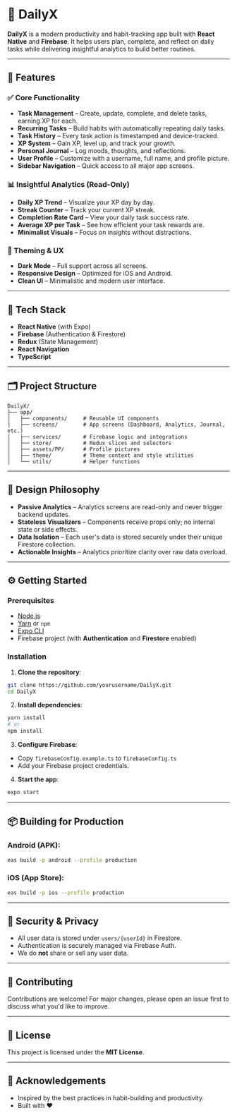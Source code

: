 

# 🌟 DailyX

**DailyX** is a modern productivity and habit-tracking app built with **React Native** and **Firebase**. It helps users plan, complete, and reflect on daily tasks while delivering insightful analytics to build better routines.

---

## 🚀 Features

### ✅ Core Functionality

* **Task Management** – Create, update, complete, and delete tasks, earning XP for each.
* **Recurring Tasks** – Build habits with automatically repeating daily tasks.
* **Task History** – Every task action is timestamped and device-tracked.
* **XP System** – Gain XP, level up, and track your growth.
* **Personal Journal** – Log moods, thoughts, and reflections.
* **User Profile** – Customize with a username, full name, and profile picture.
* **Sidebar Navigation** – Quick access to all major app screens.

### 📊 Insightful Analytics (Read-Only)

* **Daily XP Trend** – Visualize your XP day by day.
* **Streak Counter** – Track your current XP streak.
* **Completion Rate Card** – View your daily task success rate.
* **Average XP per Task** – See how efficient your task rewards are.
* **Minimalist Visuals** – Focus on insights without distractions.

### 🎨 Theming & UX

* **Dark Mode** – Full support across all screens.
* **Responsive Design** – Optimized for iOS and Android.
* **Clean UI** – Minimalistic and modern user interface.

---

## 🧱 Tech Stack

* **React Native** (with Expo)
* **Firebase** (Authentication & Firestore)
* **Redux** (State Management)
* **React Navigation**
* **TypeScript**

---

## 🗂️ Project Structure

```
DailyX/
├── app/
│   ├── components/     # Reusable UI components
│   ├── screens/        # App screens (Dashboard, Analytics, Journal, etc.)
│   ├── services/       # Firebase logic and integrations
│   ├── store/          # Redux slices and selectors
│   ├── assets/PP/      # Profile pictures
│   ├── theme/          # Theme context and style utilities
│   └── utils/          # Helper functions
```

---

## 🧠 Design Philosophy

* **Passive Analytics** – Analytics screens are read-only and never trigger backend updates.
* **Stateless Visualizers** – Components receive props only; no internal state or side effects.
* **Data Isolation** – Each user's data is stored securely under their unique Firestore collection.
* **Actionable Insights** – Analytics prioritize clarity over raw data overload.

---

## ⚙️ Getting Started

### Prerequisites

* [Node.js](https://nodejs.org/)
* [Yarn](https://yarnpkg.com/) or `npm`
* [Expo CLI](https://docs.expo.dev/)
* Firebase project (with **Authentication** and **Firestore** enabled)

### Installation

1. **Clone the repository**:

```bash
git clone https://github.com/yourusername/DailyX.git
cd DailyX
```

2. **Install dependencies**:

```bash
yarn install
# or
npm install
```

3. **Configure Firebase**:

* Copy `firebaseConfig.example.ts` to `firebaseConfig.ts`
* Add your Firebase project credentials.

4. **Start the app**:

```bash
expo start
```

---

## 📦 Building for Production

### Android (APK):

```bash
eas build -p android --profile production
```

### iOS (App Store):

```bash
eas build -p ios --profile production
```

---

## 🔐 Security & Privacy

* All user data is stored under `users/{userId}` in Firestore.
* Authentication is securely managed via Firebase Auth.
* We do **not** share or sell any user data.

---

## 🤝 Contributing

Contributions are welcome!
For major changes, please open an issue first to discuss what you'd like to improve.

---

## 📄 License

This project is licensed under the **MIT License**.

---

## 🙏 Acknowledgements

* Inspired by the best practices in habit-building and productivity.
* Built with ❤️ 

